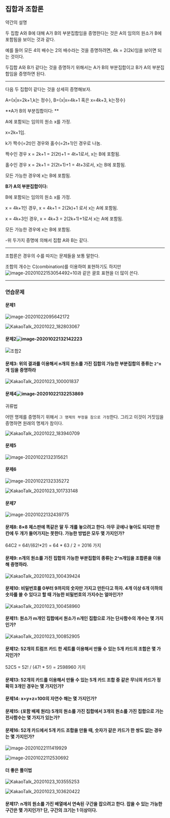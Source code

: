 

## 집합과 조합론



약간의 설명

두 집합 A와 B에 대해 A가 B의 부분집합임을 증명한다는 것은 A의 임의의 원소가 B에 포함됨을 보이는 것과 같다.

예를 들어 모든 4의 배수는 2의 배수라는 것을 증명하려면, 4k = 2(2k)임을 보이면 되는 것이다.

두집합 A와 B가 같다는 것을 증명하기 위해서는 A가 B의 부분집합이고 B가 A의 부분집합임을 증명하면 된다.



----------



다음 두 집합이 같다는 것을 상세히 증명해보자.

A={x|x=2k+1,k는 정수}, B={x|x=4k+1 혹은 x=4k+3, k는정수}



**A가 B의 부분집합이다: **

A에 포함되는 임의의 원소 x를 가정. 

x=2k+1임. 

k가 짝수(=2t)인 경우와 홀수(=2t+1)인 경우로 나눔. 

짝수인 경우 x = 2k+1 = 2(2t)+1 = 4t+1로서, x는 B에 포함됨.

홀수인 경우 x = 2k+1 = 2(2t+1)+1 = 4t+3로서, x는 B에 포함됨.

모든 가능한 경우에 x는 B에 포함됨.



**B가 A의 부분집합이다:** 

B에 포함되는 임의의 원소 x를 가정.

x = 4k+1인 경우, x = 4k+1 = 2(2k)+1 로서 x는 A에 포함됨.

x = 4k+3인 경우, x = 4k+3 = 2(2k+1)+1로서 x는 A에 포함됨.

모든 가능한 경우에 x는 B에 포함됨.



-위 두가지 증명에 의해서 집합 A와 B는 같다.

-------------



조합론은 경우의 수를 따지는 문제들을 보통 말한다.

조합의 개수는 C(combination)를 이용하여 표현하기도 하지만 ![image-20201022153054492](images/image053.png)=10과 같은 괄호 표현을 더 많이 쓴다.



---------



### 연습문제

#### 문제1



![image-20201022095642172](images/image011.png)



![KakaoTalk_20201022_182803067](images/image054.png)



#### 문제2![image-20201022132142223](images/image026.png)

![조합2](images/image090.png)



#### 문제3: 위의 결과를 이용해서 n개의 원소를 가진 집합의 가능한 부분집합의 종류는 `2^n`개 임을 증명하라

![KakaoTalk_20201023_100001837](images/image032.png)

#### 문제4![image-20201022132253869](images/image028.png)

귀류법

어떤 명제를 증명하기 위해서 `그 명제의 부정을 참으로 가정`한다. 그리고 이것이 거짓임을 증명하면 원래의 명제가 참이다.

![KakaoTalk_20201022_183940709](images/image055.png)



#### 문제5

![image-20201022132315621](images/image029.png)



#### 문제6

![image-20201022132335272](images/image030.png)

![KakaoTalk_20201023_101733148](images/image036.png)

#### 문제7

![image-20201022132439775](images/image031.png)



#### 문제8: 8×8 체스판에 똑같은 말 두 개를 놓으려고 한다. 아무 곳에나 놓아도 되지만 한 칸에 두 개가 들어가지는 못한다. 가능한 방법은 모두 몇 가지인가?

64C2 = 64!/(62!*2!) = 64 * 63 / 2 = 2016 가지



#### 문제9: n개의 원소를 가진 집합의 가능한 부분집합의 종류는 2^n개임을 조합론을 이용해 증명하라.

![KakaoTalk_20201023_100439424](images/image033.png)



#### 문제10: 비밀번호를 0부터 9까지의 숫자만 가지고 만든다고 하자. 4개 이상 6개 이하의 숫자를 쓸 수 있다고 할 때 가능한 비밀번호의 가지수는 얼마인가?

![KakaoTalk_20201023_100458960](images/image034.png)



#### 문제11: 원소가 m개인 집합에서 원소가 n개인 집합으로 가는 단사함수의 개수는 몇 가지인가?

![KakaoTalk_20201023_100852905](images/image035.png)



#### 문제12: 52개의 트럼프 카드 한 세트를 이용해서 만들 수 있는 5개 카드의 조합은 몇 가지인가?

52C5 = 52! / (47! * 5!) = 2598960 가지



#### 문제13: 52개의 카드를 이용해서 만들 수 있는 5개 카드 조합 중 같은 무늬의 카드가 정확히 3개인 경우는 몇 가지인가?



#### 문제14: x+y+z=100의 자연수 해는 몇 가지인가?



#### 문제15: (포함 배제 원리) 5개의 원소를 가진 집합에서 3개의 원소를 가진 집합으로 가는 전사함수는 몇 가지가 있는가?



#### 문제16: 52개 카드에서 5개 카드 조합을 만들 때, 숫자가 같은 카드가 한 쌍도 없는 경우는 몇 가지인가?

![image-20201022111419929](images/image019.png)

![image-20201022112530692](images/image023.png)



#### 더 좋은 풀이법

![KakaoTalk_20201023_103555253](images/image069.png)

![KakaoTalk_20201023_103620422](images/image070.png)



#### 문제17: n개의 원소를 가진 배열에서 연속된 구간을 잡으려고 한다. 잡을 수 있는 가능한 구간은 몇 가지인가? 단, 구간의 크기는 1 이상이다.